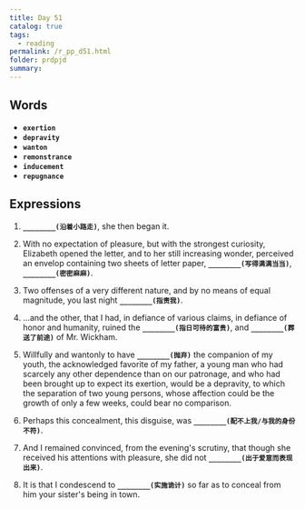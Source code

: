 ```yaml
---
title: Day 51
catalog: true
tags: 
  - reading
permalink: /r_pp_d51.html
folder: prdpjd
summary: 
---
```


## Words

-   <b data-toggle="tooltip" data-original-title="{{site.data.glossary.exertion}}">`exertion`</b>
-   <b data-toggle="tooltip" data-original-title="{{site.data.glossary.depravity}}">`depravity`</b>
-   <b data-toggle="tooltip" data-original-title="{{site.data.glossary.wanton}}">`wanton`</b>
-   <b data-toggle="tooltip" data-original-title="{{site.data.glossary.remonstrance}}">`remonstrance`</b>
-   <b data-toggle="tooltip" data-original-title="{{site.data.glossary.inducement}}">`inducement`</b>
-   <b data-toggle="tooltip" data-original-title="{{site.data.glossary.repugnance}}">`repugnance`</b>


## Expressions

1.  <b data-toggle="tooltip" data-original-title="{{site.data.answers.d51_a}}">`________(沿着小路走)`</b>, she then began it.

2.  With no expectation of pleasure, but with the strongest curiosity, Elizabeth opened the letter, and to her still increasing wonder, perceived an envelop containing two sheets of letter paper, <b data-toggle="tooltip" data-original-title="{{site.data.answers.d51_b}}">`________(写得满满当当)`</b>, <b data-toggle="tooltip" data-original-title="{{site.data.answers.d51_b2}}">`________(密密麻麻)`</b>.

3.  Two offenses of a very different nature, and by no means of equal magnitude, you last night <b data-toggle="tooltip" data-original-title="{{site.data.answers.d51_c}}">`________(指责我)`</b>. 

4.  ...and the other, that I had, in defiance of various claims, in defiance of honor and humanity, ruined the <b data-toggle="tooltip" data-original-title="{{site.data.answers.d51_d}}">`________(指日可待的富贵)`</b>, and <b data-toggle="tooltip" data-original-title="{{site.data.answers.d51_d2}}">`________(葬送了前途)`</b> of Mr. Wickham.

5.  Willfully and wantonly to have <b data-toggle="tooltip" data-original-title="{{site.data.answers.d51_e}}">`________(抛弃)`</b> the companion of my youth, the acknowledged favorite of my father, a young man who had scarcely any other dependence than on our patronage, and who had been brought up to expect its exertion, would be a depravity, to which the separation of two young persons, whose affection could be the growth of only a few weeks, could bear no comparison.

6.  Perhaps this concealment, this disguise, was <b data-toggle="tooltip" data-original-title="{{site.data.answers.d51_f}}">`________(配不上我/与我的身份不符)`</b>.

7.  And I remained convinced, from the evening's scrutiny, that though she received his attentions with pleasure, she did not <b data-toggle="tooltip" data-original-title="{{site.data.answers.d51_g}}">`________(出于爱意而表现出来)`</b>.

8.  It is that I condescend to <b data-toggle="tooltip" data-original-title="{{site.data.answers.d51_h}}">`________(实施诡计)`</b> so far as to conceal from him your sister's being in town.